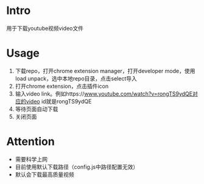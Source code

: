 
# Intro

用于下载youtube视频video文件

# Usage

1. 下载repo，打开chrome extension manager，打开developer mode，使用load unpack，选中本地repo目录，点击select导入
2. 打开chrome extension，点击插件icon
3. 输入video link。例如https://www.youtube.com/watch?v=rongTS9ydQE对应的video id就是rongTS9ydQE
4. 等待页面自动下载
5. 关闭页面


# Attention

- 需要科学上网
- 目前使用默认下载路径（config.js中路径配置无效）
- 默认会下载最高质量视频